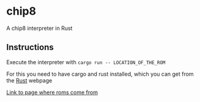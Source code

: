 # chip8
A chip8 interpreter in Rust

## Instructions
Execute the interpreter with `cargo run -- LOCATION_OF_THE_ROM`

For this you need to have cargo and rust installed, which you can get from the [Rust](https://www.rust-lang.org/) webpage 

[Link to page where roms come from](https://www.zophar.net/pdroms/chip8/chip-8-games-pack.html)
